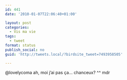 ```yaml
---
id: 441
date: '2010-01-07T22:06:40+01:00'

layout: post
categories:
  - Vis ma vie
tags:
  - tweet
format: status
publish_social: no
guid: 'http://tweets.local/?birdsite_tweet=7493958505'

---
```


@lovelycoma ah, moi j’ai pas ça… chanceux? ^^ mdr